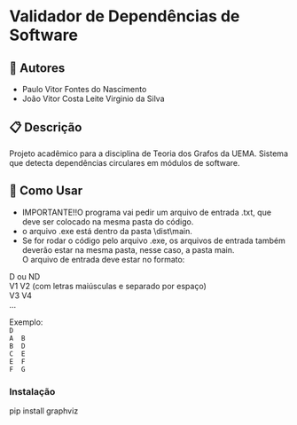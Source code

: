 # Validador de Dependências de Software

## 👥 Autores
- Paulo Vitor Fontes do Nascimento
- João Vitor Costa Leite Virginio da Silva

## 📋 Descrição
Projeto acadêmico para a disciplina de Teoria dos Grafos da UEMA. 
Sistema que detecta dependências circulares em módulos de software.

## 🚀 Como Usar
 - IMPORTANTE!!O programa vai pedir um arquivo de entrada .txt, que deve ser colocado na mesma pasta do código.
 - o arquivo .exe está dentro da pasta \dist\main.  
 - Se for rodar o código pelo arquivo .exe, os arquivos de entrada também deverão estar na mesma pasta, nesse caso, a pasta main.  
O arquivo de entrada deve estar no formato: 

D ou ND  
V1  V2 (com letras maiúsculas e separado por espaço)  
V3  V4  
...  

Exemplo:  
`D`   
`A  B`  
`B  D`  
`C  E`  
`E  F`  
`F  G`  

### Instalação
pip install graphviz
